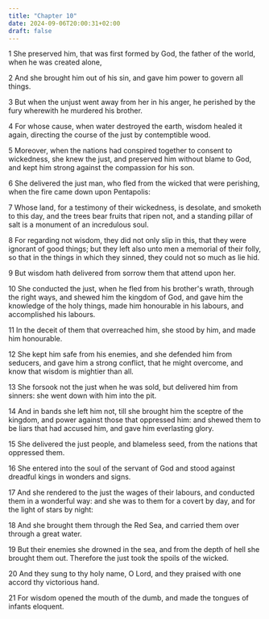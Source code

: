 ```yaml
---
title: "Chapter 10"
date: 2024-09-06T20:00:31+02:00
draft: false
---
```



1 She preserved him, that was first formed by God, the father of the world, when he was created alone,

2 And she brought him out of his sin, and gave him power to govern all things.

3 But when the unjust went away from her in his anger, he perished by the fury wherewith he murdered his brother.

4 For whose cause, when water destroyed the earth, wisdom healed it again, directing the course of the just by contemptible wood.

5 Moreover, when the nations had conspired together to consent to wickedness, she knew the just, and preserved him without blame to God, and kept him strong against the compassion for his son.

6 She delivered the just man, who fled from the wicked that were perishing, when the fire came down upon Pentapolis:

7 Whose land, for a testimony of their wickedness, is desolate, and smoketh to this day, and the trees bear fruits that ripen not, and a standing pillar of salt is a monument of an incredulous soul.

8 For regarding not wisdom, they did not only slip in this, that they were ignorant of good things; but they left also unto men a memorial of their folly, so that in the things in which they sinned, they could not so much as lie hid.

9 But wisdom hath delivered from sorrow them that attend upon her.

10 She conducted the just, when he fled from his brother's wrath, through the right ways, and shewed him the kingdom of God, and gave him the knowledge of the holy things, made him honourable in his labours, and accomplished his labours.

11 In the deceit of them that overreached him, she stood by him, and made him honourable.

12 She kept him safe from his enemies, and she defended him from seducers, and gave him a strong conflict, that he might overcome, and know that wisdom is mightier than all.

13 She forsook not the just when he was sold, but delivered him from sinners: she went down with him into the pit.

14 And in bands she left him not, till she brought him the sceptre of the kingdom, and power against those that oppressed him: and shewed them to be liars that had accused him, and gave him everlasting glory.

15 She delivered the just people, and blameless seed, from the nations that oppressed them.

16 She entered into the soul of the servant of God and stood against dreadful kings in wonders and signs.

17 And she rendered to the just the wages of their labours, and conducted them in a wonderful way: and she was to them for a covert by day, and for the light of stars by night:

18 And she brought them through the Red Sea, and carried them over through a great water.

19 But their enemies she drowned in the sea, and from the depth of hell she brought them out. Therefore the just took the spoils of the wicked.

20 And they sung to thy holy name, O Lord, and they praised with one accord thy victorious hand.

21 For wisdom opened the mouth of the dumb, and made the tongues of infants eloquent.

